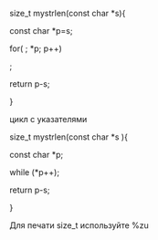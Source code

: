 size_t mystrlen(const char *s){

const char *p=s;

for( ; *p; p++)

;

return p-s;

}

цикл с указателями

size_t mystrlen(const char *s ){

const char *p;

while (*p++);

return p-s;

}

Для печати size_t используйте %zu